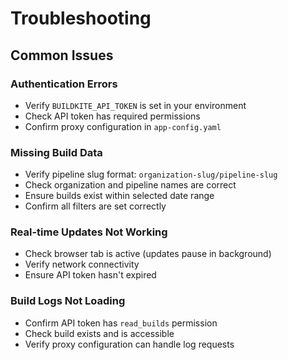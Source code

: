 # Troubleshooting

## Common Issues

### Authentication Errors
- Verify `BUILDKITE_API_TOKEN` is set in your environment
- Check API token has required permissions
- Confirm proxy configuration in `app-config.yaml`

### Missing Build Data
- Verify pipeline slug format: `organization-slug/pipeline-slug`
- Check organization and pipeline names are correct
- Ensure builds exist within selected date range
- Confirm all filters are set correctly

### Real-time Updates Not Working
- Check browser tab is active (updates pause in background)
- Verify network connectivity
- Ensure API token hasn't expired

### Build Logs Not Loading
- Confirm API token has `read_builds` permission
- Check build exists and is accessible
- Verify proxy configuration can handle log requests